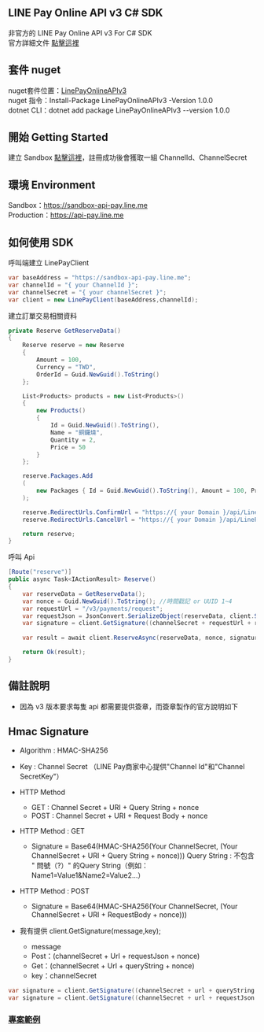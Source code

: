## LINE Pay Online API v3 C# SDK
非官方的 LINE Pay Online API v3 For C# SDK <br>
官方詳細文件 [點擊這裡](https://pay.line.me/jp/developers/apis/onlineApis?locale=zh_TW)

## 套件 nuget 
nuget套件位置：[LinePayOnlineAPIv3](https://www.nuget.org/packages/LinePayOnlineAPIv3/) <br>
nuget 指令：Install-Package LinePayOnlineAPIv3 -Version 1.0.0 <br>
dotnet CLI：dotnet add package LinePayOnlineAPIv3 --version 1.0.0


## 開始 Getting Started
建立 Sandbox [點擊這裡](https://pay.line.me/jp/developers/techsupport/sandbox/creation?locale=zh_TW)，註冊成功後會獲取一組 ChannelId、ChannelSecret <br>

## 環境 Environment
Sandbox：https://sandbox-api-pay.line.me <br>
Production：https://api-pay.line.me <br>

## 如何使用 SDK


呼叫端建立 LinePayClient
```csharp
var baseAddress = "https://sandbox-api-pay.line.me";
var channelId = "{ your ChannelId }";
var channelSecret = "{ your channelSecret }";
var client = new LinePayClient(baseAddress,channelId);
```


建立訂單交易相關資料
```csharp
private Reserve GetReserveData()
{
    Reserve reserve = new Reserve
    {
        Amount = 100,
        Currency = "TWD",
        OrderId = Guid.NewGuid().ToString()
    };

    List<Products> products = new List<Products>()
    {
        new Products()
        {
            Id = Guid.NewGuid().ToString(),
            Name = "銅鑼燒",
            Quantity = 2,
            Price = 50
        }
    };

    reserve.Packages.Add
    (
        new Packages { Id = Guid.NewGuid().ToString(), Amount = 100, Products = products }
    );

    reserve.RedirectUrls.ConfirmUrl = "https://{ your Domain }/api/LinePay/confirm";
    reserve.RedirectUrls.CancelUrl = "https://{ your Domain }/api/LinePay/cancel";

    return reserve;
}
```

呼叫 Api
```csharp
[Route("reserve")]
public async Task<IActionResult> Reserve()
{
    var reserveData = GetReserveData();
    var nonce = Guid.NewGuid().ToString(); //時間戳記 or UUID 1~4
    var requestUrl = "/v3/payments/request";
    var requestJson = JsonConvert.SerializeObject(reserveData, client.SerializerSettings);
    var signature = client.GetSignature((channelSecret + requestUrl + requestJson + nonce), channelSecret);
  
    var result = await client.ReserveAsync(reserveData, nonce, signature);

    return Ok(result);
}
```

## 備註說明

* 因為 v3 版本要求每隻 api 都需要提供簽章，而簽章製作的官方說明如下

## Hmac Signature
* Algorithm : HMAC-SHA256
* Key : Channel Secret （LINE Pay商家中心提供"Channel Id"和"Channel SecretKey"）
* HTTP Method
  * GET : Channel Secret + URI + Query String + nonce
  * POST : Channel Secret + URI + Request Body + nonce
  
* HTTP Method : GET
  * Signature = Base64(HMAC-SHA256(Your ChannelSecret, (Your ChannelSecret + URI + Query String + nonce))) Query String : 不包含 " 問號（?）" 的Query String（例如：Name1=Value1&Name2=Value2...）
  
* HTTP Method : POST
  * Signature = Base64(HMAC-SHA256(Your ChannelSecret, (Your ChannelSecret + URI + RequestBody + nonce)))
 
* 我有提供 client.GetSignature(message,key);
  * message
   * Post：(channelSecret + Url + requestJson + nonce)
   * Get：(channelSecret + Url + queryString + nonce)
  * key：channelSecret
```csharp
var signature = client.GetSignature((channelSecret + url + queryString + nonce), channelSecret); //Get
var signature = client.GetSignature((channelSecret + url + requestJson + nonce), channelSecret); //Post
```

### [專案範例](https://github.com/MickeyShiue/LinePayOnlineAPI-SDK/tree/master/LinePayEC.WebApi.DotNetCore)
